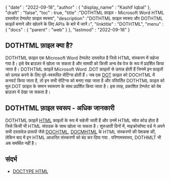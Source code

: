 {
  "date" : "2022-09-18",
  "author" : {
    "display_name" : "Kashif Iqbal"
},
  "draft" : "false",
  "toc" : true,
  "title" :"DOTHTML फ़ाइल - Microsoft Word HTML दस्तावेज़ टेम्पलेट फ़ाइल स्वरूप",
  "description" :"DOTHTML फ़ाइल स्वरूप और DOTHTML फ़ाइलें बनाने और खोलने के लिए APIs के बारे में जानें।",
  "linktitle" : "DOTHTML",
  "menu" : {
    "docs" : {
      "parent" : "web"
}
},
  "lastmod" : "2022-09-18"
}

## DOTHTML फ़ाइल क्या है?

DOTHTML फ़ाइल एक Microsoft Word टेम्पलेट दस्तावेज़ है जिसे HTML संस्करण में सहेजा गया है। इसे वेब ब्राउज़र में खोला जा सकता है और सामग्री को किसी अन्य वेब पेज के रूप में प्रदर्शित किया जाता है। DOTHTML फ़ाइलें Microsoft Word .DOT फ़ाइलों से उत्पन्न होती हैं जिनमें इन फ़ाइलों को उत्पन्न करने के लिए पूर्व-स्वरूपित सेटिंग्स होती हैं। जब एक [DOT](/hi/word-processing/dot/) फ़ाइल को DOCHTML में कनवर्ट किया जाता है, तो इन सभी सेटिंग्स को बनाए रखा जाता है और परिवर्तित DOTHTML फ़ाइल को मूल DOT फ़ाइल के समान स्वरूपण के साथ प्रदर्शित किया जाता है। इस तरह, प्रकाशित टेम्प्लेट को वेब ब्राउज़र में देखा जा सकता है।

## DOTHTML फ़ाइल स्वरूप - अधिक जानकारी

DOTHTML फ़ाइलें [HTML](/hi/web/html/) फ़ाइलों के रूप में सहेजी जाती हैं और उनमें HTML स्रोत कोड होता है जिसे किसी भी HTML संपादक के साथ खोला जा सकता है। शुरुआती दिनों में, माइक्रोसॉफ्ट वर्ड ने अपने सभी दस्तावेज़ प्रारूपों जैसे [DOCHTML](/hi/web/dochtml/), [DOCMHTML](/hi/web/docmhtml/) के HTML संस्करणों की पेशकश की, लेकिन बाद में इन HTML आधारित संस्करणों को बंद कर दिया गया . परिणामस्वरूप, DOTHMLT भी अब समर्थित नहीं है।

## संदर्भ ##

* [DOCTYPE HTML](https://www.w3schools.com/tags/tag_doctype.asp)

